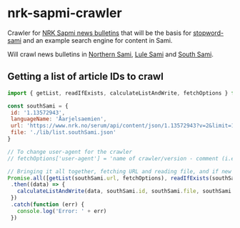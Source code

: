 # nrk-sapmi-crawler
Crawler for [NRK Sapmi news bulletins](https://www.nrk.no/sapmi/samegillii/) that will be the basis for [stopword-sami](https://github.com/eklem/stopword-sami) and an example search engine for content in Sami.

Will crawl news bulletins in [Northern Sami](https://www.nrk.no/sapmi/o__asat---davvisamegillii-1.13572949), [Lule Sami](https://www.nrk.no/sapmi/adasa---julevsabmaj-1.13572946) and [South Sami](https://www.nrk.no/sapmi/saernie---aarjelsaemien-1.13572943).

## Getting a list of article IDs to crawl
 ```javaScript
 import { getList, readIfExists, calculateListAndWrite, fetchOptions } from '../index.js'

const southSami = {
  id: '1.13572943',
  languageName: 'Åarjelsaemien',
  url: 'https://www.nrk.no/serum/api/content/json/1.13572943?v=2&limit=1000&context=items',
  file: './lib/list.southSami.json'
}

// To change user-agent for the crawler
// fetchOptions['user-agent'] = 'name of crawler/version - comment (i.e. contact-info)'

// Bringing it all together, fetching URL and reading file, and if new content -> merging arrays and writing
Promise.all([getList(southSami.url, fetchOptions), readIfExists(southSami.file).catch(e => e)])
  .then((data) => {
    calculateListAndWrite(data, southSami.id, southSami.file, southSami.languageName)
  })
  .catch(function (err) {
    console.log('Error: ' + err)
  })
 ```